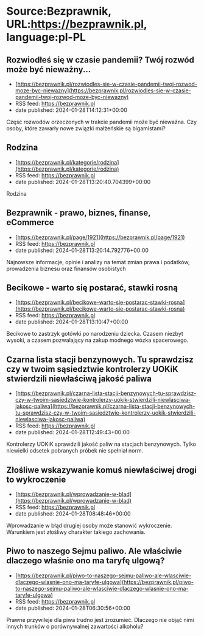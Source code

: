 # Source:Bezprawnik, URL:https://bezprawnik.pl, language:pl-PL

## Rozwiodłeś się w czasie pandemii? Twój rozwód może być nieważny...
 - [https://bezprawnik.pl/rozwiodles-sie-w-czasie-pandemii-twoj-rozwod-moze-byc-niewazny](https://bezprawnik.pl/rozwiodles-sie-w-czasie-pandemii-twoj-rozwod-moze-byc-niewazny)
 - RSS feed: https://bezprawnik.pl
 - date published: 2024-01-28T14:12:31+00:00

Część rozwodów orzeczonych w trakcie pandemii może być nieważna. Czy osoby, które zawarły nowe związki małżeńskie są bigamistami?

## Rodzina
 - [https://bezprawnik.pl/kategorie/rodzina](https://bezprawnik.pl/kategorie/rodzina)
 - RSS feed: https://bezprawnik.pl
 - date published: 2024-01-28T13:20:40.704399+00:00

Rodzina

## Bezprawnik - prawo, biznes, finanse, eCommerce
 - [https://bezprawnik.pl/page/1921](https://bezprawnik.pl/page/1921)
 - RSS feed: https://bezprawnik.pl
 - date published: 2024-01-28T13:20:14.792776+00:00

Najnowsze informacje, opinie i analizy na temat zmian prawa i podatków, prowadzenia biznesu oraz finansów osobistych

## Becikowe - warto się postarać, stawki rosną
 - [https://bezprawnik.pl/becikowe-warto-sie-postarac-stawki-rosna](https://bezprawnik.pl/becikowe-warto-sie-postarac-stawki-rosna)
 - RSS feed: https://bezprawnik.pl
 - date published: 2024-01-28T13:10:47+00:00

Becikowe to zastrzyk gotówki po narodzeniu dziecka. Czasem niezbyt wysoki, a czasem pozwalający na zakup modnego wózka spacerowego.

## Czarna lista stacji benzynowych. Tu sprawdzisz czy w twoim sąsiedztwie kontrolerzy UOKiK stwierdzili niewłaściwą jakość paliwa
 - [https://bezprawnik.pl/czarna-lista-stacji-benzynowych-tu-sprawdzisz-czy-w-twoim-sasiedztwie-kontrolerzy-uokik-stwierdzili-niewlasciwa-jakosc-paliwa](https://bezprawnik.pl/czarna-lista-stacji-benzynowych-tu-sprawdzisz-czy-w-twoim-sasiedztwie-kontrolerzy-uokik-stwierdzili-niewlasciwa-jakosc-paliwa)
 - RSS feed: https://bezprawnik.pl
 - date published: 2024-01-28T12:49:43+00:00

Kontrolerzy UOKiK sprawdzili jakość paliw na stacjach benzynowych. Tylko niewielki odsetek pobranych próbek nie spełniał norm.

## Złośliwe wskazywanie komuś niewłaściwej drogi to wykroczenie
 - [https://bezprawnik.pl/wprowadzanie-w-blad](https://bezprawnik.pl/wprowadzanie-w-blad)
 - RSS feed: https://bezprawnik.pl
 - date published: 2024-01-28T08:48:46+00:00

Wprowadzanie w błąd drugiej osoby może stanowić wykroczenie. Warunkiem jest złośliwy charakter takiego zachowania.

## Piwo to naszego Sejmu paliwo. Ale właściwie dlaczego właśnie ono ma taryfę ulgową?
 - [https://bezprawnik.pl/piwo-to-naszego-sejmu-paliwo-ale-wlasciwie-dlaczego-wlasnie-ono-ma-taryfe-ulgowa](https://bezprawnik.pl/piwo-to-naszego-sejmu-paliwo-ale-wlasciwie-dlaczego-wlasnie-ono-ma-taryfe-ulgowa)
 - RSS feed: https://bezprawnik.pl
 - date published: 2024-01-28T06:30:56+00:00

Prawne przywileje dla piwa trudno jest zrozumieć. Dlaczego nie objąć nimi innych trunków o porównywalnej zawartości alkoholu?


